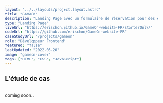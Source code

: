 ```yaml
---
layout: "../../layouts/project.layout.astro"
title: "GameOn"
description: "Landing Page avec un formulaire de réservation pour des événements gaming."
type: "Landing Page"
liveUrl: "https://erischon.github.io/GameOn-website-FR/starterOnly/"
codeUrl: "https://github.com/erischon/GameOn-website-FR"
caseStudyUrl: "/projects/gameon"
role: "Développeur Frontend"
featured: "false"
lastUpdated: "2022-06-20"
image: "gameon-cover"
tags: ["HTML", "CSS", "Javascript"]
---
```


## L'étude de cas
  <br/>
coming soon...
